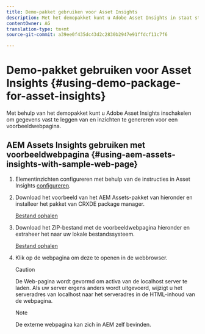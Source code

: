 ```yaml
---
title: Demo-pakket gebruiken voor Asset Insights
description: Met het demopakket kunt u Adobe Asset Insights in staat stellen gegevens vast te leggen van en inzichten te genereren voor een webpagina.
contentOwner: AG
translation-type: tm+mt
source-git-commit: a39ee0f435dc43d2c2830b2947e91ffdcf11c7f6

---
```



# Demo-pakket gebruiken voor Asset Insights {#using-demo-package-for-asset-insights}

Met behulp van het demopakket kunt u Adobe Asset Insights inschakelen om gegevens vast te leggen van en inzichten te genereren voor een voorbeeldwebpagina.

## AEM Assets Insights gebruiken met voorbeeldwebpagina {#using-aem-assets-insights-with-sample-web-page}

1. Elementinzichten configureren met behulp van de instructies in Asset Insights [configureren](touch-ui-configuring-asset-insights.md).
1. Download het voorbeeld van het AEM Assets-pakket van hieronder en installeer het pakket van CRXDE package manager.

   [Bestand ophalen](assets/insightsdemo.zip)

1. Download het ZIP-bestand met de voorbeeldwebpagina hieronder en extraheer het naar uw lokale bestandssysteem.

   [Bestand ophalen](assets/demosite.zip)

1. Klik op de webpagina om deze te openen in de webbrowser.

   >[!CAUTION]
   >
   >De Web-pagina wordt gevormd om activa van de localhost server te laden. Als uw server ergens anders wordt uitgevoerd, wijzigt u het serveradres van localhost naar het serveradres in de HTML-inhoud van de webpagina.

   >[!NOTE]
   >
   >De externe webpagina kan zich in AEM zelf bevinden.
